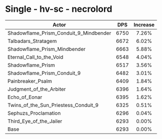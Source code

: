 # Single - hv-sc - necrolord
| Actor | DPS | Increase |
|---|:---:|:---:|
|Shadowflame_Prism_Conduit_9_Mindbender|6750|7.26%|
|Talbadars_Stratagem|6672|6.02%|
|Shadowflame_Prism_Mindbender|6663|5.88%|
|Eternal_Call_to_the_Void|6548|4.04%|
|Shadowflame_Prism|6517|3.56%|
|Shadowflame_Prism_Conduit_9|6482|3.01%|
|Painbreaker_Psalm|6409|1.84%|
|Judgment_of_the_Arbiter|6396|1.64%|
|Echo_of_Eonar|6395|1.62%|
|Twins_of_the_Sun_Priestess_Conduit_9|6325|0.51%|
|Sephuzs_Proclamation|6296|0.04%|
|Third_Eye_of_the_Jailer|6293|0.00%|
|Base|6293|0.00%|
